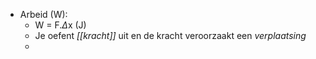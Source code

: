 - Arbeid (W):
	- W = F.$\Delta$x (J)
	- Je oefent *[[kracht]]* uit en de kracht veroorzaakt een *verplaatsing*
	- 